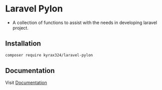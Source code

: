 # Laravel Pylon

- A collection of functions to assist with the needs in developing laravel project.

## Installation

```bash
composer require kyrax324/laravel-pylon
```

## Documentation

Visit [Documentation](https://kyrax324.github.io/laravel-pylon/)
